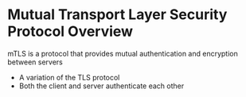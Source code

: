 # Mutual Transport Layer Security Protocol Overview

mTLS is a protocol that provides mutual authentication and encryption between servers

* A variation of the TLS protocol
* Both the client and server authenticate each other